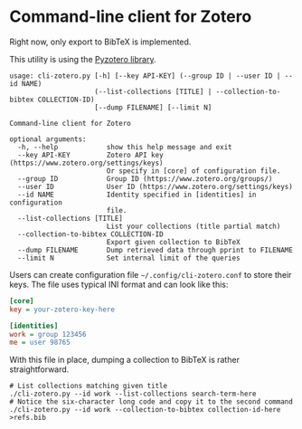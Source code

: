 # Command-line client for Zotero

Right now, only export to BibTeX is implemented.

This utility is using the [Pyzotero library](https://pypi.python.org/pypi/Pyzotero/).

```
usage: cli-zotero.py [-h] [--key API-KEY] (--group ID | --user ID | --id NAME)
                     (--list-collections [TITLE] | --collection-to-bibtex COLLECTION-ID)
                     [--dump FILENAME] [--limit N]

Command-line client for Zotero

optional arguments:
  -h, --help            show this help message and exit
  --key API-KEY         Zotero API key (https://www.zotero.org/settings/keys)
                        Or specify in [core] of configuration file.
  --group ID            Group ID (https://www.zotero.org/groups/)
  --user ID             User ID (https://www.zotero.org/settings/keys)
  --id NAME             Identity specified in [identities] in configuration
                        file.
  --list-collections [TITLE]
                        List your collections (title partial match)
  --collection-to-bibtex COLLECTION-ID
                        Export given collection to BibTeX
  --dump FILENAME       Dump retrieved data through pprint to FILENAME
  --limit N             Set internal limit of the queries
```

Users can create configuration file `~/.config/cli-zotero.conf` to store their
keys. The file uses typical INI format and can look like this:

```ini
[core]
key = your-zotero-key-here

[identities]
work = group 123456
me = user 98765
```

With this file in place, dumping a collection to BibTeX is rather straightforward.

```shell
# List collections matching given title
./cli-zotero.py --id work --list-collections search-term-here
# Notice the six-character long code and copy it to the second command
./cli-zotero.py --id work --collection-to-bibtex collection-id-here >refs.bib
```
